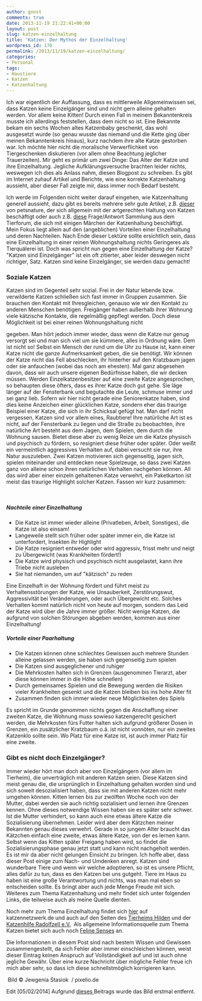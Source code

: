 ```yaml
---
author: goost
comments: true
date: 2013-11-19 21:22:41+00:00
layout: post
slug: katzen-einzelhaltung
title: 'Katzen: Der Mythos der Einzelhaltung'
wordpress_id: 170
permalink: /2013/11/19/katzen-einzelhaltung/
categories:
- Personal
tags:
- Haustiere
- Katzen
- Katzenhaltung
---
```


Ich war eigentlich der Auffassung, dass es mittlerweile Allgemeinwissen sei, dass Katzen keine Einzelgänger sind und nicht gern alleine gehalten werden. Vor allem keine Kitten! Durch einen Fall in meinem Bekanntenkreis musste ich allerdings feststellen, dass dem nicht so ist. Eine Bekannte bekam ein sechs Wochen altes Katzenbaby geschenkt, das wohl ausgesetzt wurde (so genau wusste das niemand und die Kette ging über meinen Bekanntenkreis hinaus), kurz nachdem ihre alte Katze gestorben war. Ich möchte hier nicht die moralische Verwerflichkeit von Tiergeschenken diskutieren (vor allem ohne Beachtung jeglicher Trauerzeiten). Mir geht es primär um zwei Dinge: Das Alter der Katze und ihre Einzelhaltung. Jegliche Aufklärungsversuche brachten leider nichts, weswegen ich dies als Anlass nahm, diesen Blogpost zu schreiben. Es gibt im Internet zuhauf Artikel und Berichte, wie eine korrekte Katzenhaltung aussieht, aber dieser Fall zeigte mir, dass immer noch Bedarf besteht.




Ich werde im Folgenden nicht weiter darauf eingehen, wie Katzenhaltung generell aussieht, dazu gibt es bereits mehrere sehr gute Artikel, z.B. [dieser](http://http://www.petsnature.de/info/products/Katzen-Ratgeber/Geburt-Aufzucht/Artgerechte-Haltung-von-Katzen.html) von petsnature, der sich allgemein mit der artgerechten Haltung von Katzen beschäftigt oder auch z.B. [diese](http://www.tierforum.de/t8229-maerchen-der-katzenhaltung.html) Frage/Antwort Sammlung aus dem Tierforum, die sich mit einigen Märchen der Katzenhaltung beschäftigt. Mein Fokus liegt allein auf den (angeblichen) Vorteilen einer Einzelhaltung und deren Nachteilen. Nach Ende dieser Lektüre sollte ersichtlich sein, dass eine Einzelhaltung in einer reinen Wohnungshaltung nichts Geringeres als Tierquälerei ist. Doch was spricht nun gegen eine Einzelhaltung der Katze? "Katzen sind Einzelgänger" ist ein oft zitierter, aber leider deswegen nicht richtiger, Satz. Katzen sind keine Einzelgänger, sie werden dazu gemacht!




### Soziale Katzen

			

Katzen sind im Gegenteil sehr sozial. Frei in der Natur lebende bzw. verwilderte Katzen schließen sich fast immer in Gruppen zusammen. Sie brauchen den Kontakt mit Ihresgleichen, genauso wie wir den Kontakt zu anderen Menschen benötigen. Freigänger haben außerhalb ihrer Wohnung viele kätzische Kontakte, die regelmäßig gepflegt werden. Doch diese Möglichkeit ist bei einer reinen Wohnungshaltung nicht 




gegeben. Man hört jedoch immer wieder, dass wenn die Katze nur genug versorgt sei und man sich viel um sie kümmere, alles in Ordnung wäre. Dem ist nicht so! Selbst ein Mensch der rund um die Uhr zu Hause ist, kann einer Katze nicht die ganze Aufmerksamkeit geben, die sie benötigt. Wir können der Katze nicht das Fell abschlecken, ihr hinterher auf den Kratzbaum jagen oder sie anfauchen (wobei das noch am ehesten). Mal ganz abgesehen davon, dass wir auch unsere eigenen Bedürfnisse haben, die wir decken müssen. Werden Einzelkatzenbesitzer auf eine zweite Katze angesprochen, so behaupten diese öfters, dass es ihrer Katze doch gut gehe. Sie läge länger auf der Fensterbank und begutachte die Leute, schmuse immer und sei ganz lieb. Sofern wir hier nicht gerade eine Seniorenkatze haben, sind dies keine Anzeichen einer glücklichen Katze, sondern eher das traurige Beispiel einer Katze, die sich in ihr Schicksal gefügt hat. Man darf nicht vergessen, Katzen sind vor allem eines, Raubtiere! Ihre natürliche Art ist es nicht, auf der Fensterbank zu liegen und die Straße zu beobachten, ihre natürliche Art besteht aus dem Jagen, dem Spielen, dem durch die Wohnung sausen. Bietet diese aber zu wenig Reize um die Katze physisch und psychisch zu fördern, so resigniert diese früher oder später. Oder weißt ein vermeintlich aggressives Verhalten auf, dabei versucht sie nur, ihre Natur auszuleben. Zwei Katzen motivieren sich gegenseitig, jagen sich, spielen miteinander und entdecken neue Spielzeuge, so dass zwei Katzen ganz von alleine schon ihren natürlichen Verhalten nachgehen können. All das wird aber einer einzeln gehaltenen Katze verwehrt, ein Paketkarton ist meist das traurige Highlight solcher Katzen. Fassen wir kurz zusammen:




 




##### Nachteile einer Einzelhaltung



- Die Katze ist immer wieder alleine (Privatleben, Arbeit, Sonstiges), die Katze ist also einsam!
- Langeweile stellt sich früher oder später immer ein, die Katze ist unterfordert, Insekten ihr Highlight
- Die Katze resigniert entweder oder wird aggressiv, frisst mehr und neigt zu Übergewicht (was Krankheiten fördert!)
- Die Katze wird physisch und psychisch nicht ausgelastet, kann ihre Triebe nicht ausleben
- Sie hat niemanden, um auf "kätzisch" zu reden



Eine Einzelhaft in der Wohnung fördert und führt meist zu Verhaltensstörungen der Katze, wie Unsauberkeit, Zerstörungswut, Aggressivität bei Veränderungen, oder auch Übergewicht etc. Solches Verhalten kommt natürlich nicht von heute auf morgen, sondern das Leid der Katze wird über die Jahre immer größer. Nicht wenige Katzen, die aufgrund von solchen Störungen abgeben werden, kommen aus einer Einzelhaltung!




##### Vorteile einer Paarhaltung



- Die Katzen können ohne schlechtes Gewissen auch mehrere Stunden alleine gelassen werden, sie haben sich gegenseitig zum spielen
- Die Katzen sind ausgeglichener und ruhiger
- Die Mehrkosten halten sich in Grenzen (ausgenommen Tierarzt, aber diese können immer in die Höhe schnellen)
- Durch gemeinsames Spielen und die Bewegung werden die Risiken vieler Krankheiten gesenkt und die Katzen bleiben bis ins hohe Alter fit
- Zusammen finden sich immer wieder neue Möglichkeiten des Spiels



Es spricht im Grunde genommen nichts gegen die Anschaffung einer zweiten Katze, die Wohnung muss sowieso katzengerecht gesichert werden, die Mehrkosten fürs Futter halten sich aufgrund größerer Dosen in Grenzen, ein zusätzlicher Kratzbaum o.ä. ist nicht vonnöten, nur ein zweites Katzenklo sollte sein. Wo Platz für eine Katze ist, ist auch immer Platz für eine zweite.




### Gibt es nicht doch Einzelgänger?

			

Immer wieder hört man doch aber von Einzelgängern (vor allem im Tierheim), die unverträglich mit anderen Katzen seien. Diese Katzen sind meist genau die, die ursprünglich in Einzelhaltung gehalten worden sind und sich soweit desozialisiert haben, dass sie mit anderen Katzen nicht mehr umgehen können. Kitten lernen bis zur zwölften Woche noch von der Mutter, dabei werden sie auch richtig sozialisiert und lernen ihre Grenzen kennen. Ohne dieses notwendige Wissen haben sie es später sehr schwer. Ist die Mutter verhindert, so kann auch eine etwas ältere Katze die Sozialisierung übernehmen. Leider wird aber dem Kätzchen meiner Bekannten genau dieses verwehrt. Gerade in so jungem Alter braucht das Kätzchen einfach eine zweite, etwas ältere Katze, von der es lernen kann. Selbst wenn das Kitten später Freigang haben wird, so findet die Sozialisierungsphase genau jetzt statt und kann nicht nachgeholt werden. Es ist mir da aber nicht gelungen Einsicht zu bringen. Ich hoffe aber, dass dieser Post einige zum Nach- und Umdenken anregt. Katzen sind wunderbare Tiere und wenn wir welche adoptieren, so ist es unsere Pflicht, alles dafür zu tun, dass es den Katzen bei uns gutgeht. Tiere im Haus zu haben ist eine große Verantwortung und nichts, was man mal eben so entscheiden sollte. Es bringt aber auch jede Menge Freude mit sich.  
Weiteres zum Thema Katzenhaltung und mehr findet sich unter folgenden Links, die teilweise auch als meine Quelle dienten.




Noch mehr zum Thema Einzelhaltung findet sich [hier](http://www.katzennetzwerk.de/katzeninfos/rund-um-die-katze/113-einzelhaltung-von-wohnungskatzen) auf katzennetzwerk.de und auch auf den Seiten des [Tierheims Hilden](http://www.tierheim-hilden-ev.de/2010/10/wohnungskatzen-in-einzelhaltung/) und der [Katzenhilfe Radolfzell e.V.](http://www.katzenhilfe-radolfzell.de/einzelhaltung.php)  Als allgemeine Informationsquelle zum Thema Katzen bietet sich auch noch [Feline Senses](http://www.feline-senses.de/keine-einzelhaltung.html) an.




Die Informationen in diesem Post sind nach bestem Wissen und Gewissen zusammengestellt, da sich Fehler aber immer einschleichen können, weist dieser Eintrag keinen Anspruch auf Vollständigkeit auf und ist auch ohne jegliche Gewähr. Über eine kurze Nachricht über mögliche Fehler freue ich mich aber sehr, so dass ich diese schnellstmöglich korrigieren kann.




 Bild © Jewgenia Stasiok  / pixelio.de




Edit [05/02/2014] Aufgrund [dieses ](http://www.heise.de/newsticker/meldung/Kommentar-zu-Pixelio-und-den-Bildhinweis-Abmahnungen-Von-wegen-lizenzfrei-2105550.html)Beitrags wurde das Bild erstmal entfernt.

